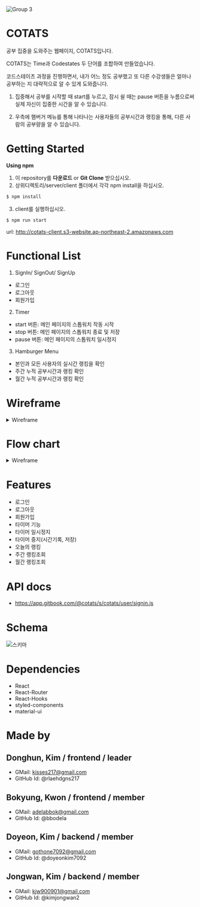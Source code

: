 ![Group 3](https://user-images.githubusercontent.com/59829298/90852730-41c06380-e3b3-11ea-953e-e9e6543fba10.png)

# COTATS

공부 집중을 도와주는 웹페이지, COTATS입니다.

COTATS는 Time과 Codestates 두 단어를 조합하여 만들었습니다.

코드스테이츠 과정을 진행하면서, 내가 어느 정도 공부했고
또 다른 수강생들은 얼마나 공부하는 지 대략적으로 알 수 있게 도와줍니다.

1. 집중해서 공부를 시작할 때 start를 누르고, 잠시 쉴 때는 pause 버튼을 누름으로써 
   실제 자신이 집중한 시간을 알 수 있습니다.

2. 우측에 햄버거 메뉴를 통해 나타나는 사용자들의 공부시간과 랭킹을 통해, 다른 사람의 공부량을 알 수 있습니다.

# Getting Started
**Using npm**
1. 이 repository를 **다운로드** or **Git Clone** 받으십시오.
2. 상위디렉토리/server/client 폴더에서 각각 npm install을 하십시오.
```js
$ npm install
```
3. client를 실행하십시오.
```js
$ npm run start
```
url: http://cotats-client.s3-website.ap-northeast-2.amazonaws.com


# Functional List
1. SignIn/ SignOut/ SignUp
- 로그인
- 로그아웃
- 회원가입

2. Timer
- start 버튼: 메인 페이지의 스톱워치 작동 시작
- stop 버튼: 메인 페이지의 스톱워치 종료 및 저장
- pause 버튼: 메인 페이지의 스톱워치 일시정지

3. Hamburger Menu
- 본인과 모든 사용자의 실시간 랭킹을 확인
- 주간 누적 공부시간과 랭킹 확인
- 월간 누적 공부시간과 랭킹 확인

# Wireframe
<details>
<summary>Wireframe</summary>
<div markdown="1">
   
![스크린샷, 2020-10-14 17-32-18](https://user-images.githubusercontent.com/59829298/95964183-7dbbf600-0e43-11eb-816e-47e436f57cb7.png)
</div>
</details>


# Flow chart
<details>
<summary>Wireframe</summary>
<div markdown="1">
   
- 시작
![My First Board (1)](https://user-images.githubusercontent.com/59818904/89965989-1a69e800-dc89-11ea-92ee-d5b907afdab0.jpg)
   
- 최종
![My First Board (4)](https://user-images.githubusercontent.com/59829298/90850703-66194180-e3ad-11ea-9262-a00e7933824d.jpg)
</div>
</details>


# Features
- 로그인
- 로그아웃
- 회원가입
- 타이머 기능
- 타이머 일시정지
- 타이머 중지(시간기록, 저장)
- 오늘의 랭킹
- 주간 랭킹조회
- 월간 랭킹조회

# API docs
- https://app.gitbook.com/@cotats/s/cotats/user/signin.js

# Schema
![스키마](https://user-images.githubusercontent.com/59818904/89965880-cd861180-dc88-11ea-9e68-5e7adf04cf83.png)

# Dependencies
- React
- React-Router
- React-Hooks
- styled-components
- material-ui

# Made by
 ## Donghun, Kim / frontend / leader
 - GMail: kisses217@gmail.com
 - GitHub Id: @rlaehdgns217
 
 ## Bokyung, Kwon / frontend / member
 - GMail: adelabbok@gmail.com
 - GitHub Id: @bbodela
 
 ## Doyeon, Kim / backend / member
 - GMail: gothone7092@gmail.com 
 - GitHub Id: @doyeonkim7092
 
 ## Jongwan, Kim / backend / member
 - GMail: kjw900901@gmail.com
 - GitHub Id: @kimjongwan2
 
